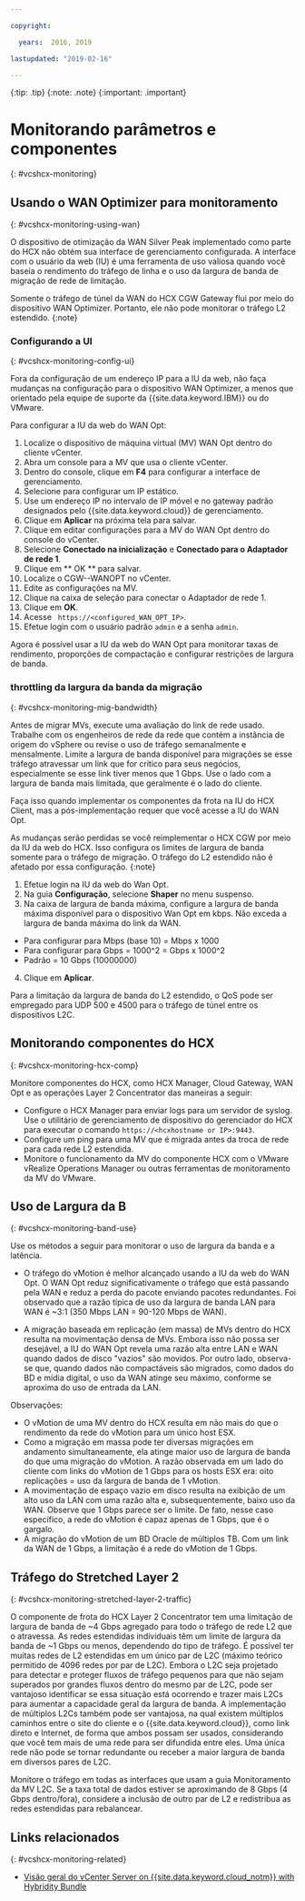 ```yaml
---

copyright:

  years:  2016, 2019

lastupdated: "2019-02-16"

---
```


{:tip: .tip}
{:note: .note}
{:important: .important}

# Monitorando parâmetros e componentes
{: #vcshcx-monitoring}

## Usando o WAN Optimizer para monitoramento
{: #vcshcx-monitoring-using-wan}

O dispositivo de otimização da WAN Silver Peak implementado como parte do
HCX não obtém sua interface de gerenciamento configurada. A interface com o usuário da web (IU) é uma
ferramenta de uso valiosa quando você baseia o rendimento do tráfego de linha e o uso da largura de banda
de migração de rede de limitação.

Somente o tráfego de túnel da WAN do HCX CGW Gateway flui por meio do
dispositivo WAN Optimizer. Portanto, ele não pode monitorar o tráfego L2 estendido.
{:note}

### Configurando a UI
{: #vcshcx-monitoring-config-ui}

Fora da configuração de um endereço IP para a IU da web, não faça mudanças na
configuração para o dispositivo WAN Optimizer, a menos que orientado pela
equipe de suporte da {{site.data.keyword.IBM}} ou do VMware.   

Para configurar a IU da web do WAN Opt:
1.	Localize o dispositivo de máquina virtual (MV) WAN Opt dentro do cliente vCenter.
2.	Abra um console para a MV que usa o cliente vCenter.
3.	Dentro do console, clique em **F4** para configurar a interface de gerenciamento.
4.	Selecione para configurar um IP estático.
5.	Use um endereço IP no intervalo de IP móvel e no gateway padrão designados pelo
{{site.data.keyword.cloud}} de gerenciamento.
6.	Clique em **Aplicar** na próxima tela para salvar.
7.  Clique em editar configurações para a MV do WAN Opt dentro do console do vCenter.
8.	Selecione **Conectado na inicialização** e **Conectado para o Adaptador de rede 1**.
9.	Clique em  ** OK **  para salvar.
10.	Localize o CGW-<xxx>-WANOPT no vCenter.
11.	Edite as configurações na MV.
12.	Clique na caixa de seleção para conectar o Adaptador de rede 1.
13.	Clique em **OK**.
14.	Acesse  ` https://<configured_WAN_OPT_IP>`.
15.	Efetue login com o usuário padrão `admin` e a senha `admin`.

Agora é possível usar a IU da web do WAN Opt para monitorar taxas de
rendimento, proporções de compactação e configurar restrições de largura de banda.

### throttling da largura da banda da migração
{: #vcshcx-monitoring-mig-bandwidth}

Antes de migrar MVs, execute uma avaliação do link de rede usado. Trabalhe com os engenheiros
de rede da rede que contém a instância de origem do vSphere ou
revise o uso de tráfego semanalmente e mensalmente. Limite a largura de banda disponível para migrações se esse tráfego
atravessar um link que for crítico para seus negócios,
especialmente se esse link tiver menos que 1 Gbps. Use o
lado com a largura de banda mais limitada, que geralmente é o
lado do cliente.

Faça isso quando implementar os componentes da frota na IU do HCX
Client, mas a pós-implementação requer que você acesse a IU do WAN Opt.

As mudanças serão perdidas se você reimplementar o HCX CGW por meio da IU da web do HCX.
Isso configura os limites de largura de banda somente para o tráfego de migração. O tráfego do L2
estendido não é afetado por essa configuração.
{:note}

1.	Efetue login na IU da web do Wan Opt.
2.	Na guia **Configuração**, selecione **Shaper** no menu suspenso.
3.	Na caixa de largura de banda máxima, configure a largura de banda máxima disponível para o
dispositivo Wan Opt em kbps. Não exceda a largura de banda máxima do link da
WAN.     
  - Para configurar para Mbps (base 10) = Mbps x 1000
  - Para configurar para Gbps = 1000^2 = Gbps x 1000^2
  - Padrão = 10 Gbps (10000000)
4.	Clique em **Aplicar**.

Para a limitação da largura de banda do L2 estendido, o QoS pode ser empregado para UDP 500
e 4500 para o tráfego de túnel entre os dispositivos L2C.

## Monitorando componentes do HCX
{: #vcshcx-monitoring-hcx-comp}

Monitore componentes do HCX, como HCX Manager, Cloud Gateway, WAN Opt e as operações
Layer 2 Concentrator das maneiras a seguir:

- Configure o HCX Manager para enviar logs para um servidor de syslog. Use
o utilitário de gerenciamento de dispositivo do gerenciador do HCX para executar o comando `https://<hcxhostname or
IP>:9443`.
- Configure um ping para uma MV que é migrada antes da troca de rede
para cada rede L2 estendida.
- Monitore o funcionamento da MV do componente HCX com o VMware vRealize Operations
Manager ou outras ferramentas de monitoramento da MV do VMware.

## Uso de Largura da B
{: #vcshcx-monitoring-band-use}

Use os métodos a seguir para monitorar o uso de largura da banda e a latência.

- O tráfego do vMotion é melhor alcançado usando a IU da web do WAN Opt. O WAN
Opt reduz significativamente o tráfego que está passando pela WAN e reduz
a perda do pacote enviando pacotes redundantes. Foi observado que a
razão típica de uso da largura de banda LAN para WAN é ~3:1 (350 Mbps LAN =
90-120 Mbps de WAN).

- A migração baseada em replicação (em massa) de MVs dentro do HCX resulta na
movimentação densa de MVs. Embora isso não possa ser desejável, a IU do WAN Opt
revela uma razão alta entre LAN e WAN quando
dados de disco "vazios" são movidos. Por outro lado, observa-se que, quando
dados não compactáveis são migrados, como dados do BD e mídia digital, o uso
da WAN atinge seu máximo, conforme se aproxima do uso de entrada
da LAN.

Observações:
- O vMotion de uma MV dentro do HCX resulta em não mais do que o rendimento
da rede do vMotion para um único host ESX.
- Como a migração em massa pode ter diversas migrações em andamento
simultaneamente, ela atinge maior uso de largura de banda do que uma
migração do vMotion. A razão observada em um lado do cliente com links do vMotion
de 1 Gbps para os hosts ESX era: oito replicações = uso da
largura de banda de 1 vMotion.
- A movimentação de espaço vazio em disco resulta na exibição de um alto uso da LAN com uma
razão alta e, subsequentemente, baixo uso da WAN. Observe que 1 Gbps parece
ser o limite. De fato, nesse caso específico, a rede do vMotion é
capaz apenas de 1 Gbps, que é o gargalo.
- A migração do vMotion de um BD Oracle de múltiplos TB. Com um link da WAN de 1 Gbps,
a limitação é a rede do vMotion de 1 Gbps.

## Tráfego do Stretched Layer 2
{: #vcshcx-monitoring-stretched-layer-2-traffic}

O componente de frota do HCX Layer 2 Concentrator tem uma limitação de largura de banda
de ~4 Gbps agregado para todo o tráfego de rede L2 que o atravessa. As redes
estendidas individuais têm um limite de largura da banda de ~1 Gbps ou menos,
dependendo do tipo de tráfego. É possível ter muitas redes de L2
estendidas em um único par de L2C (máximo teórico permitido de 4096
redes por par de L2C). Embora o L2C seja projetado para detectar e
proteger fluxos de tráfego pequenos para que não sejam superados por grandes fluxos dentro do
mesmo par de L2C, pode ser vantajoso identificar se essa situação está
ocorrendo e trazer mais L2Cs para aumentar a capacidade geral da
largura de banda. A implementação de múltiplos L2Cs também pode ser vantajosa, na qual
existem múltiplos caminhos entre o site do cliente e o {{site.data.keyword.cloud}}, como link direto e Internet, de forma que ambos possam ser usados, considerando que você
tem mais de uma rede para ser difundida entre eles. Uma única rede não pode se tornar redundante ou receber a maior largura de banda em diversos
pares de L2C.

Monitore o tráfego em todas as interfaces que usam a guia Monitoramento
da MV L2C. Se a taxa total de dados estiver se aproximando de 8 Gbps (4 Gbps dentro/fora),
considere a inclusão de outro par de L2 e redistribua as redes estendidas para
rebalancear.


## Links relacionados
{: #vcshcx-monitoring-related}

* [Visão geral do vCenter Server on {{site.data.keyword.cloud_notm}} with Hybridity Bundle](/docs/services/vmwaresolutions/archiref/vcs?topic=vmware-solutions-vcs-hybridity-intro)   
